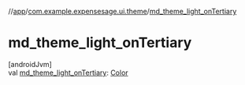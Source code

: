 //[app](../../index.md)/[com.example.expensesage.ui.theme](index.md)/[md_theme_light_onTertiary](md_theme_light_on-tertiary.md)

# md_theme_light_onTertiary

[androidJvm]\
val [md_theme_light_onTertiary](md_theme_light_on-tertiary.md): [Color](https://developer.android.com/reference/kotlin/androidx/compose/ui/graphics/Color.html)
